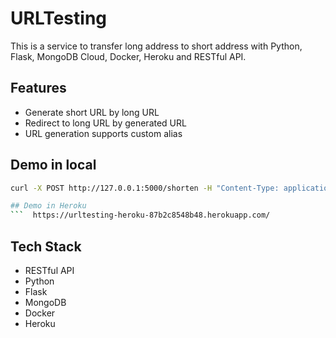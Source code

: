 # URLTesting

This is a service to transfer long address to short address with Python, Flask, MongoDB Cloud, Docker, Heroku and RESTful API.


## Features
- Generate short URL by long URL
- Redirect to long URL by generated URL
- URL generation supports custom alias

## Demo in local
``` bash
curl -X POST http://127.0.0.1:5000/shorten -H "Content-Type: application/json" -d '{"original_url": "https://stackoverflow.com/questions/77653645/preparing-metadata-setup-py-error-error-subprocess-exited-with-error"}'

## Demo in Heroku
```  https://urltesting-heroku-87b2c8548b48.herokuapp.com/
```

## Tech Stack
- RESTful API
- Python
- Flask
- MongoDB
- Docker
- Heroku

